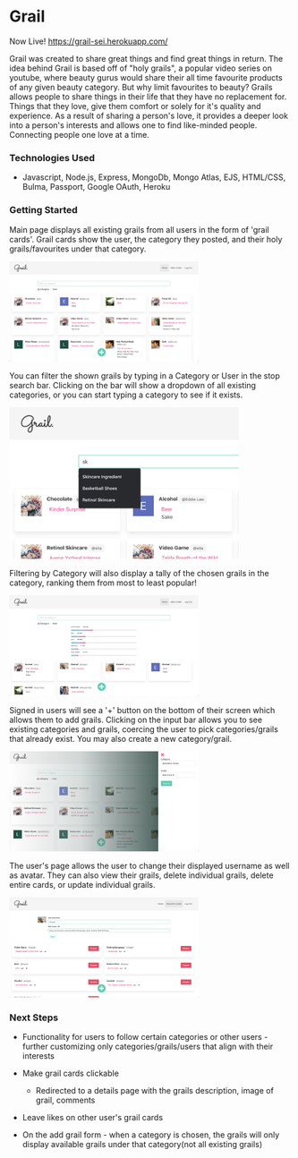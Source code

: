 # Grail

Now Live! https://grail-sei.herokuapp.com/

Grail was created to share great things and find great things in return. The idea behind Grail is based off of "holy grails", a popular video series on youtube, where beauty gurus would share their all time favourite products of any given beauty category. But why limit favourites to beauty? Grails allows people to share things in their life that they have no replacement for. Things that they love, give them comfort or solely for it's quality and experience. As a result of sharing a person's love, it provides a deeper look into a person's interests and allows one to find like-minded people. Connecting people one love at a time.

### Technologies Used

- Javascript, Node.js, Express, MongoDb, Mongo Atlas, EJS, HTML/CSS, Bulma, Passport, Google OAuth, Heroku

### Getting Started

Main page displays all existing grails from all users in the form of 'grail cards'. Grail cards show the user, the category they posted, and their holy grails/favourites under that category.


<img src="/images/main_page.png" alt="main_page" style="zoom:33%;" />

You can filter the shown grails by typing in a Category or User in the stop search bar. 
Clicking on the bar will show a dropdown of all existing categories, or you can start typing a category to see if it exists.

<img src="/images/search_bar.png" alt="search_bar" style="zoom:40%;" />

Filtering by Category will also display a tally of the chosen grails in the category, ranking them from most to least popular!


<img src="/images/category_page.png" alt="category_page" style="zoom:33%;" />

Signed in users will see a '+' button on the bottom of their screen which allows them to add grails.
Clicking on the input bar allows you to see existing categories and grails, coercing the user to pick categories/grails that already exist.
You may also create a new category/grail.

<img src="/images/form_page.png" alt="form_page" style="zoom:33%;" />

The user's page allows the user to change their displayed username as well as avatar.
They can also view their grails, delete individual grails, delete entire cards, or update individual grails.

<img src="/images/user_page.png" alt="user_page" style="zoom:33%;" />


### Next Steps

- Functionality for users to follow certain categories or other users - further customizing only categories/grails/users that align with their interests

- Make grail cards clickable 

  - Redirected to a details page with the grails description, image of grail, comments

- Leave likes on other user's grail cards

- On the add grail form - when a category is chosen, the grails will only display available grails under that category(not all existing grails)

  